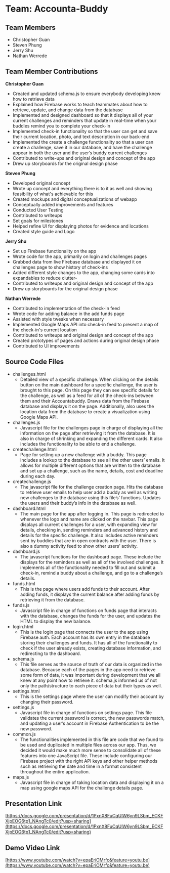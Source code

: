 # Team: Accounta-Buddy
## Team Members
- Christopher Guan
- Steven Phung
- Jerry Shu
- Nathan Werrede

## Team Member Contributions

**Christopher Guan**
- Created and updated schema.js to ensure everybody developing knew how to retrieve data
- Explained how Firebase works to teach teammates about how to retrieve, update, and change data from the database
- Implemented and designed dashboard so that it displays all of your current challenges and reminders that update in real-time when your buddies remind you to complete your check-in
- Implemented check-in functionality so that the user can get and save their current location, photo, and text description in our back-end
- Implemented the create a challenge functionality so that a user can create a challenge, save it in our database, and have the challenge appear in both the user and the user’s buddy current challenges
- Contributed to write-ups and original design and concept of the app
- Drew up storyboards for the original design phase

**Steven Phung**
- Developed original concept
- Wrote up concept and everything there is to it as well and showing feasibility of what's achievable for this
- Created mockups and digital conceptualizations of webapp
- Conceptually added improvements and features
- Conducted User Testing
- Contributed to writeups
- Set goals for milestones
- Helped refine UI for displaying photos for evidence and locations
- Created style guide and Logo

**Jerry Shu**

- Set up Firebase functionality on the app
- Wrote code for the app, primarily on login and challenges pages
- Grabbed data from live Firebase database and displayed it on challenges page to show history of check-ins
- Added different style changes to the app, changing some cards into expandables to reduce clutter-
- Contributed to writeups and original design and concept of the app
- Drew up storyboards for the original design phase

**Nathan Werrede**
 
 - Contributed to implementation of the check-in feed 
 - Wrote code for adding balance in the add funds page
 - Assisted with style tweaks when necessary
 - Implemented Google Maps API into check-in feed to present a map of the check-in's current location
 - Contributed to writeups and original design and concept of the app
 - Created prototypes of pages and actions during original design phase
 - Contributed to UI improvements 
 
 
 
## Source Code Files

- challenges.html
  - Detailed view of a specific challenge. When clicking on the details button on the main dashboard for a specific challenge, the user is brought to this page. On this page they can see specific details for the challenge, as well as a feed for all of the check-ins between them and their Accountabuddy. Draws data from the Firebase database and displays it on the page. Additionally, also uses the location data from the database to create a visualization using Google Maps API.
- challenges.js
  - Javascript file for the challenges page in charge of displaying all the information on the page after retrieving it from the database. It is also in charge of shrinking and expanding the different cards. It also includes the functionality to be able to end a challenge.
- createchallenge.html
  - Page for setting up a new challenge with a buddy. This page includes a lookup to the database to see all the other users’ emails. It allows for multiple different options that are written to the database and set up a challenge, such as the name, details, cost and deadline during each day.
- createchallenge.js
  - The javascript file for the challenge creation page. Hits the database to retrieve user emails to help user add a buddy as well as writing new challenges to the database using this file’s’ functions. Updates the users and their buddy’s info in the database as well.
- dashboard.html
  - The main page for the app after logging in. This page is redirected to whenever the logo and name are clicked on the navbar. This page displays all current challenges for a user, with expanding view for details, checking in, sending reminders and advanced history and details for the specific challenge. It also includes active reminders sent by buddies that are in open contracts with the user. There is also a dummy activity feed to show other users’ activity.
- dashboard.js
  - The javascript functions for the dashboard page. These include the displays for the reminders as well as all of the involved challenges. It implements all of the functionality needed to fill out and submit a check-in, remind a buddy about a challenge, and go to a challenge’s details.
- funds.html
  - This is the page where users add funds to their account. After adding funds, it displays the current balance after adding funds by retrieving it from the database.
- funds.js
  - Javascript file in charge of functions on funds page that interacts with the database, changes the funds for the user, and updates the HTML to display the new balance.
- login.html
  - This is the login page that connects the user to the app using Firebase auth. Each account has its own entry in the database storing their challenges and funds. It has all of the functionality to check if the user already exists, creating database information, and redirecting to the dashboard.
- schema.js
  - This file serves as the source of truth of our data is organized in the database. Because each of the pages in the app need to retrieve some form of data, it was important during development that we all knew at any point how to retrieve it. schema.js informed us of not only the path/structure to each piece of data but their types as well.
- settings.html
  - This is the settings page where the user can modify their account by changing their password.
- settings.js
  - Javascript file in charge of functions on settings page. This file validates the current password is correct, the new passwords match, and updating a user’s account in Firebase Authentication to be the new password.
- common.js
  - The functionalities implemented in this file are code that we found to be used and duplicated in multiple files across our app. Thus, we decided it would make much more sense to consolidate all of these features into one JavaScript file. These include configuring our Firebase project with the right API keys and other helper methods such as retrieving the date and time in a format consistent throughout the entire application.
- maps.js
  - Javascript file in charge of taking location data and displaying it on a map using google maps API for the challenge details page.

## Presentation Link

[https://docs.google.com/presentation/d/1PxnX8FuCqUlW6yn9LSbm_ECKFXjpEOG6tp1_NAngTc0/edit?usp=sharing](https://docs.google.com/presentation/d/1PxnX8FuCqUlW6yn9LSbm_ECKFXjpEOG6tp1_NAngTc0/edit?usp=sharing)

## Demo Video Link

[https://www.youtube.com/watch?v=epaEriOMrfc&feature=youtu.be](https://www.youtube.com/watch?v=epaEriOMrfc&feature=youtu.be)

